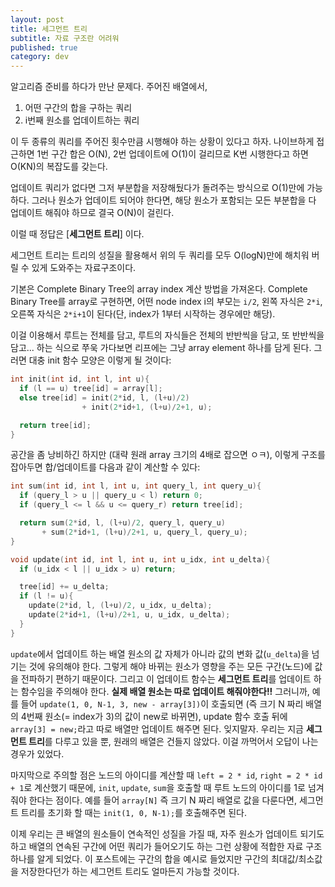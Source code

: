 ```yaml
---
layout: post
title: 세그먼트 트리
subtitle: 자료 구조란 어려워
published: true
category: dev
---
```

 알고리즘 준비를 하다가 만난 문제다. 주어진 배열에서,

  1. 어떤 구간의 합을 구하는 쿼리
  2. i번째 원소를 업데이트하는 쿼리

 이 두 종류의 쿼리를 주어진 횟수만큼 시행해야 하는 상황이 있다고
 하자. 나이브하게 접근하면 1번 구간 합은 O(N), 2번 업데이트에 O(1)이
 걸리므로 K번 시행한다고 하면 O(KN)의 복잡도를 갖는다.

 업데이트 쿼리가 없다면 그저 부분합을 저장해뒀다가 돌려주는 방식으로
 O(1)만에 가능하다. 그러나 원소가 업데이트 되어야 한다면, 해당 원소가
 포함되는 모든 부분합을 다 업데이트 해줘야 하므로 결국 O(N)이 걸린다.

 이럴 때 정답은 [**세그먼트 트리**] 이다.

 세그먼트 트리는 트리의 성질을 활용해서 위의 두 쿼리를 모두
 O(logN)만에 해치워 버릴 수 있게 도와주는 자료구조이다.

 기본은 Complete Binary Tree의 array index 계산 방법을
 가져온다. Complete Binary Tree를 array로 구현하면, 어떤 node index
 i의 부모는 `i/2`, 왼쪽 자식은 `2*i`, 오른쪽 자식은 `2*i+1`이 된다(단,
 index가 1부터 시작하는 경우에만 해당).

 이걸 이용해서 루트는 전체를 담고, 루트의 자식들은 전체의 반반씩을
 담고, 또 반반씩을 담고... 하는 식으로 쭈욱 가다보면 리프에는 그냥
 array element 하나를 담게 된다. 그러면 대충 init 함수 모양은 이렇게
 될 것이다:

```c++
int init(int id, int l, int u){
  if (l == u) tree[id] = array[l];
  else tree[id] = init(2*id, l, (l+u)/2)
                + init(2*id+1, (l+u)/2+1, u);

  return tree[id];
}
```

 공간을 좀 낭비하긴 하지만 (대략 원래 array 크기의 4배로 잡으면 ㅇㅋ),
 이렇게 구조를 잡아두면 합/업데이트를 다음과 같이 계산할 수 있다:

```c++
int sum(int id, int l, int u, int query_l, int query_u){
  if (query_l > u || query_u < l) return 0;
  if (query_l <= l && u <= query_r) return tree[id];

  return sum(2*id, l, (l+u)/2, query_l, query_u)
       + sum(2*id+1, (l+u)/2+1, u, query_l, query_u);
}

void update(int id, int l, int u, int u_idx, int u_delta){
  if (u_idx < l || u_idx > u) return;

  tree[id] += u_delta;
  if (l != u){
    update(2*id, l, (l+u)/2, u_idx, u_delta);
	update(2*id+1, (l+u)/2+1, u, u_idx, u_delta);
  }
}
```

 `update`에서 업데이트 하는 배열 원소의 값 자체가 아니라 값의 변화
 값(`u_delta`)을 넘기는 것에 유의해야 한다. 그렇게 해야 바뀌는 원소가
 영향을 주는 모든 구간(노드)에 값을 전파하기 편하기 때문이다. 그리고
 이 업데이트 함수는 **세그먼트 트리**를 업데이트 하는 함수임을
 주의해야 한다. **실제 배열 원소는 따로 업데이트 해줘야한다!!**
 그러니까, 예를 들어 `update(1, 0, N-1, 3, new - array[3])`이 호출되면
 (즉 크기 N 짜리 배열의 4번째 원소(= index가 3)의 값이 new로 바뀌면),
 update 함수 호출 뒤에 `array[3] = new;`라고 따로 배열만 업데이트
 해주면 된다. 잊지말자. 우리는 지금 **세그먼트 트리**를 다루고 있을
 뿐, 원래의 배열은 건들지 않았다. 이걸 까먹어서 오답이 나는 경우가
 있었다.

 마지막으로 주의할 점은 노드의 아이디를 계산할 때 `left = 2 * id`,
 `right = 2 * id + 1`로 계산했기 때문에, `init`, `update`, `sum`을
 호출할 때 루트 노드의 아이디를 1로 넘겨줘야 한다는 점이다. 예를 들어
 `array[N]` 즉 크기 N 짜리 배열로 값을 다룬다면, 세그먼트 트리를
 초기화 할 때는 `init(1, 0, N-1);`를 호출해주면 된다.

 이제 우리는 큰 배열의 원소들이 연속적인 성질을 가질 때, 자주 원소가
 업데이트 되기도 하고 배열의 연속된 구간에 어떤 쿼리가 들어오기도 하는
 그런 상황에 적합한 자료 구조 하나를 알게 되었다. 이 포스트에는 구간의
 합을 예시로 들었지만 구간의 최대값/최소값을 저장한다던가 하는
 세그먼트 트리도 얼마든지 가능할 것이다.
